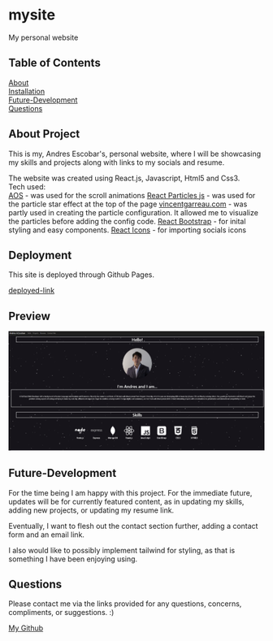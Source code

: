# mysite
My personal website

## Table of Contents  
[About](#About)  
[Installation](#Installation)    
[Future-Development](#future-development)   
[Questions](#questions)   

## About Project  
This is my, Andres Escobar's, personal website, where I will be showcasing my skills and projects along with links to my socials and resume.

The website was created using React.js, Javascript, Html5 and Css3.   
Tech used:  
[AOS](https://michalsnik.github.io/aos/) - was used for the scroll animations
[React Particles js](https://github.com/Wufe/react-particles-js) - was used for the particle star effect at the top of the page
[vincentgarreau.com](https://vincentgarreau.com/particles.js/) - was partly used in creating the particle configuration. It allowed me to visualize the particles before adding the config code.
[React Bootstrap](https://react-bootstrap.github.io/) - for inital styling and easy components.
[React Icons](https://react-icons.github.io/react-icons) - for importing socials icons

## Deployment  
This site is deployed through Github Pages.

[deployed-link](https://apemint.github.io/mysite/)  

## Preview

<img width="900" alt="screenshot" src="./src/assets/images/preview.png">

## Future-Development   
For the time being I am happy with this project. For the immediate future, updates will be for currently featured content, as in updating my skills, adding new projects, or updating my resume link. 

Eventually, I want to flesh out the contact section further, adding a contact form and an email link.

I also would like to possibly implement tailwind for styling, as that is something I have been enjoying using.


## Questions  
Please contact me via the links provided for any questions, concerns, compliments, or suggestions. :)

[My Github](https://github.com/apemint)

